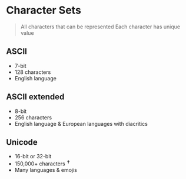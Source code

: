 # Character Sets

> All characters that can be represented
> Each character has unique value

## ASCII

- 7-bit
- 128 characters
- English language

## ASCII extended

- 8-bit
- 256 characters
- English language & European languages with diacritics

## Unicode

- 16-bit or 32-bit
- 150,000+ characters <sup>✝</sup> <!-- superscript/subscript in markdown -->
- Many languages & emojis
